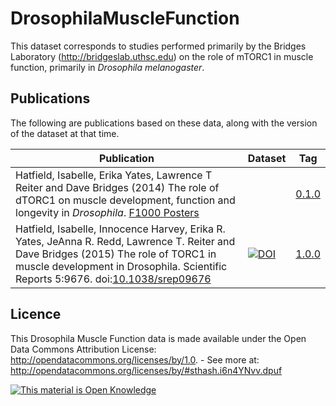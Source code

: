 DrosophilaMuscleFunction
========================

This dataset corresponds to studies performed primarily by the Bridges Laboratory (http://bridgeslab.uthsc.edu) on the role of mTORC1 in muscle function, primarily in *Drosophila melanogaster*.

Publications
-------------

The following are publications based on these data, along with the version of the dataset at that time.

| Publication | Dataset | Tag |
|-------------|---------|-----|
| Hatfield, Isabelle, Erika Yates, Lawrence T Reiter and Dave Bridges (2014) The role of dTORC1 on muscle development, function and longevity in *Drosophila*. [F1000 Posters](http://f1000.com/posters/browse/summary/1095104)    |      |  [0.1.0](https://github.com/BridgesLab/DrosophilaMuscleFunction/releases/tag/0.1.0)   |
| Hatfield, Isabelle, Innocence Harvey, Erika R. Yates, JeAnna R. Redd, Lawrence T. Reiter and Dave Bridges (2015) The role of TORC1 in muscle development in Drosophila. Scientific Reports 5:9676. doi:[10.1038/srep09676](http://dx.doi.org/10.1038/srep09676)    |     [![DOI](https://zenodo.org/badge/doi/10.5281/zenodo.16241.svg)](http://dx.doi.org/10.5281/zenodo.16241)   |  [1.0.0](https://github.com/BridgesLab/DrosophilaMuscleFunction/releases/tag/1.0.0)   |


Licence
--------
This Drosophila Muscle Function data is made available under the Open Data Commons Attribution License: http://opendatacommons.org/licenses/by/1.0. - See more at: http://opendatacommons.org/licenses/by/#sthash.i6n4YNvv.dpuf

<!-- Open Knowledge Link -->
 <a href="http://opendefinition.org/">
 <img alt="This material is Open Knowledge" border="0"
  src="http://assets.okfn.org/images/ok_buttons/ok_80x15_blue.png" /></a>
<!-- /Open Knowledge Link -->
